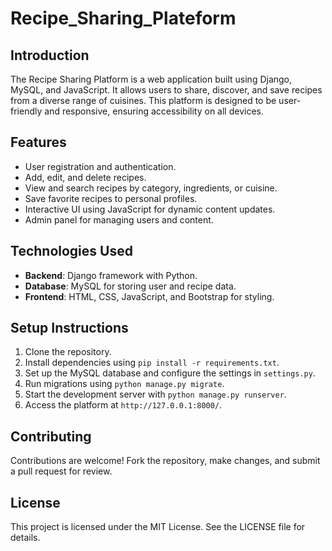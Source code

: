 # Recipe_Sharing_Plateform
## Introduction
The Recipe Sharing Platform is a web application built using Django, MySQL, and JavaScript. It
allows users to share, discover, and save recipes from a diverse range of cuisines. This platform is
designed to be user-friendly and responsive, ensuring accessibility on all devices.
## Features
- User registration and authentication.
- Add, edit, and delete recipes.
- View and search recipes by category, ingredients, or cuisine.
- Save favorite recipes to personal profiles.
- Interactive UI using JavaScript for dynamic content updates.
- Admin panel for managing users and content.
## Technologies Used
- **Backend**: Django framework with Python.
- **Database**: MySQL for storing user and recipe data.
- **Frontend**: HTML, CSS, JavaScript, and Bootstrap for styling.
## Setup Instructions
1. Clone the repository.
2. Install dependencies using `pip install -r requirements.txt`.
3. Set up the MySQL database and configure the settings in `settings.py`.
4. Run migrations using `python manage.py migrate`.
5. Start the development server with `python manage.py runserver`.
6. Access the platform at `http://127.0.0.1:8000/`.
## Contributing
Contributions are welcome! Fork the repository, make changes, and submit a pull request for review.
## License
This project is licensed under the MIT License. See the LICENSE file for details.

